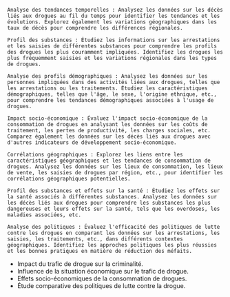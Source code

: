     Analyse des tendances temporelles : Analysez les données sur les décès liés aux drogues au fil du temps pour identifier les tendances et les évolutions. Explorez également les variations géographiques dans les taux de décès pour comprendre les différences régionales.

    Profil des substances : Étudiez les informations sur les arrestations et les saisies de différentes substances pour comprendre les profils des drogues les plus couramment impliquées. Identifiez les drogues les plus fréquemment saisies et les variations régionales dans les types de drogues.

    Analyse des profils démographiques : Analysez les données sur les personnes impliquées dans des activités liées aux drogues, telles que les arrestations ou les traitements. Étudiez les caractéristiques démographiques, telles que l'âge, le sexe, l'origine ethnique, etc., pour comprendre les tendances démographiques associées à l'usage de drogues.

    Impact socio-économique : Évaluez l'impact socio-économique de la consommation de drogues en analysant les données sur les coûts de traitement, les pertes de productivité, les charges sociales, etc. Comparez également les données sur les décès liés aux drogues avec d'autres indicateurs de développement socio-économique.

    Corrélations géographiques : Explorez les liens entre les caractéristiques géographiques et les tendances de consommation de drogues. Analysez les données sur les lieux de consommation, les lieux de vente, les saisies de drogues par région, etc., pour identifier les corrélations géographiques potentielles.

    Profil des substances et effets sur la santé : Étudiez les effets sur la santé associés à différentes substances. Analysez les données sur les décès liés aux drogues pour comprendre les substances les plus dangereuses et leurs effets sur la santé, tels que les overdoses, les maladies associées, etc.

    Analyse des politiques : Évaluez l'efficacité des politiques de lutte contre les drogues en comparant les données sur les arrestations, les saisies, les traitements, etc., dans différents contextes géographiques. Identifiez les approches politiques les plus réussies et les bonnes pratiques en matière de réduction des méfaits.

- Impact du trafic de drogue sur la criminalité.
- Influence de la situation économique sur le trafic de drogue.
- Effets socio-économiques de la consommation de drogues.
- Étude comparative des politiques de lutte contre la drogue.
